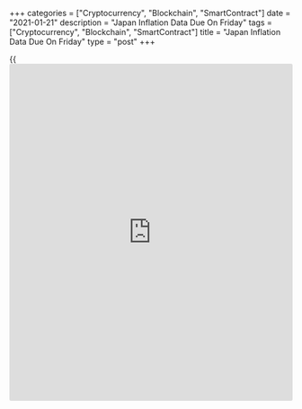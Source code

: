 +++
categories = ["Cryptocurrency", "Blockchain", "SmartContract"]
date = "2021-01-21"
description = "Japan Inflation Data Due On Friday"
tags = ["Cryptocurrency", "Blockchain", "SmartContract"]
title = "Japan Inflation Data Due On Friday"
type = "post"
+++

{{<iframe id="large-banner" src="https://www.bounty.group/#slide=28.0" width="100%" height="600" scrolling="no" style="border: 0px solid rgb(216, 221, 230); border-radius: 3px;">}}

Japan will on Friday release December figures for consumer prices,
highlighting a busy day for Asia-Pacific economic activity. In November,
overall inflation was down 0.4 percent on month and 0.9 percent on year,
while core CPI also sank 0.9 percent on year.

Japan also will see flash January results for the manufacturing,
services and composite PMIs from Jibun Bank; in December, their scores
were 50.0, 47.7 and 48.5, respectively.

Australia will release December numbers for retail sales and also see
January results for the manufacturing, services and composite PMIs from
Markit Economics.

Retail sales are tipped to fall 2.5 percent on month after jumping 7.1
percent in December. In December, the manufacturing PMI was at 55.7,
services at 57.0 and composite 55.6.

New Zealand will see Q4 numbers for consumer prices, with forecasts
calling for a flat reading on quarter and an increase of 1.0 percent on
year. That follows the 0.7 percent quarterly increase and the 1.4
percent yearly gain in the three months prior.

Taiwan will provide December figures for unemployment; in November, the
jobless rate was 3.77 percent.

Hong Kong will see Q1 results for its [business][1] confidence index;
the reading in the previous three months was -8.

Thailand will release December numbers for imports, exports and trade
balance. In November, imports were up 0.99 percent on year and exports
were down an annual 3.65 percent for a trade surplus of $0.05 billion.

For comments and feedback [contact](https://www.playgroundfx.com/contact/): editorial@rtt[news](https://www.letsplayfx.com/blog/forex-news-website/).com

[Economic News][2]

 **What parts of the world are seeing the best (and worst) economic
performances lately? Click[here][3] to check out our [Econ Scorecard][3]
and find out! See up-to-the-moment [ranking](https://www.playgroundfx.com/blog/crypto-exchange-ranking/)s for the best and worst
performers in [GDP][3], [unemployment rate][4], [inflation][5] and much
more.**

   1. www.rtt[news](https://www.letsplayfx.com/blog/forex-news-website/).com/Content/Business.aspx
   2. www.rtt[news](https://www.letsplayfx.com/blog/forex-news-website/).com/Content/EconomicNews.aspx
   3. www.rtt[news](https://www.letsplayfx.com/blog/forex-news-website/).com/economic-scorecard/world-rank/GDP/highest-performance.aspx
   4. www.rtt[news](https://www.letsplayfx.com/blog/forex-news-website/).com/economic-scorecard/world-rank/unemployment-rate/lowest-performance.aspx
   5. www.rtt[news](https://www.letsplayfx.com/blog/forex-news-website/).com/economic-scorecard/world-rank/CPI/highest-performance.aspx